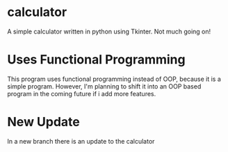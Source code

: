 # calculator
A simple calculator written in python using Tkinter. Not much going on!

# Uses Functional Programming

This program uses functional programming instead of OOP, because it is a simple program. 
However, I'm planning to shift it into an OOP based program in the coming future if i add more features.

# New Update

In a new branch there is an update to the calculator
